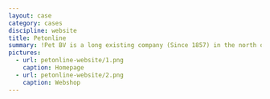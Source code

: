 ```yaml
---
layout: case
category: cases
discipline: website
title: Petonline
summary: !Pet BV is a long existing company (Since 1857) in the north of The Netherlands that sells a wide variety of products, including office supplies and IT-solutions.
pictures:
  - url: petonline-website/1.png
    caption: Homepage
  - url: petonline-website/2.png
    caption: Webshop
---
```

